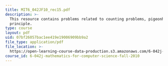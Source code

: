 ```yaml
---
title: MIT6_042JF10_rec15.pdf
description: >-
  This resource contains problems related to counting problems, pigeonhole
  principle. 
type: course
layout: pdf
uid: 07bf26057bac1ee419e19006909bb9a2
file_type: application/pdf
file_location: >-
  https://open-learning-course-data-production.s3.amazonaws.com/6-042j-mathematics-for-computer-science-fall-2010/07bf26057bac1ee419e19006909bb9a2_MIT6_042JF10_rec15.pdf
course_id: 6-042j-mathematics-for-computer-science-fall-2010
---
```

